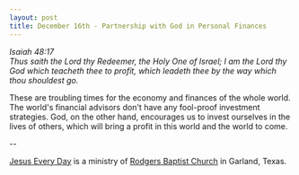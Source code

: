 ```yaml
---
layout: post
title: December 16th - Partnership with God in Personal Finances
---
```


_Isaiah 48:17  
Thus saith the Lord thy Redeemer, the Holy One of Israel; I am the
Lord thy God which teacheth thee to profit, which leadeth thee by the
way which thou shouldest go._

These are troubling times for the economy and finances of the whole
world. The world's financial advisors don't have any fool-proof
investment strategies. God, on the other hand, encourages us to
invest ourselves in the lives of others, which will bring a profit in
this world and the world to come.

 --

<a href=http://jesuseveryday.net>Jesus Every Day</a> is a ministry of <a href=http://rodgersbaptist.net>Rodgers Baptist Church</a> in Garland, Texas.
